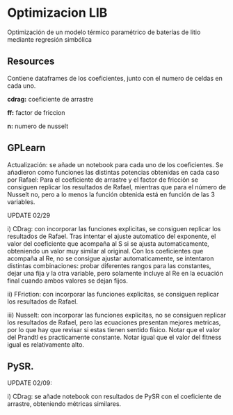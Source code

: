 # Optimizacion LIB
Optimización de un modelo térmico paramétrico de baterías de litio mediante regresión simbólica 

## Resources
Contiene dataframes de los coeficientes, junto con el numero de celdas en cada uno. 

**cdrag:** coeficiente de arrastre

**ff:** factor de friccion

**n:** numero de nusselt

## GPLearn
Actualización: se añade un notebook para cada uno de los coeficientes.  Se añadieron como funciones las distintas potencias obtenidas en cada caso por Rafael:
Para el coeficiente de arrastre y el factor de fricción se consiguen replicar los resultados de Rafael, mientras que para el número de Nusselt no, pero a lo menos la función obtenida está en función de las 3 variables. 

UPDATE 02/29 

i) CDrag: con incorporar las funciones explicitas, se consiguen replicar los resultados de Rafael. Tras intentar el ajuste automatico del exponente, el valor del coeficiente que acompaña al S si se ajusta automaticamente,  obteniendo un valor muy similar al original. Con los coeficientes que acompaña al Re, no se consigue ajustar automaticamente, se intentaron distintas combinaciones: probar diferentes rangos para las constantes, dejar una fija y la otra variable, pero solamente incluye al Re en la ecuación final cuando ambos valores se dejan fijos. 

ii) FFriction: con incorporar las funciones explicitas, se consiguen replicar los resultados de Rafael. 

iii) Nusselt: con incorporar las funciones explicitas, no se consiguen replicar los resultados de Rafael, pero las ecuaciones presentan mejores metricas, por lo que hay que revisar si estas tienen sentido físico. Notar que el valor del Prandtl es practicamente constante. Notar igual que el valor del fitness igual es relativamente alto. 


## PySR.
UPDATE 02/09: 

i) CDrag: se añade notebook con resultados de PySR con el coeficiente de arrastre, obteniendo métricas similares. 
